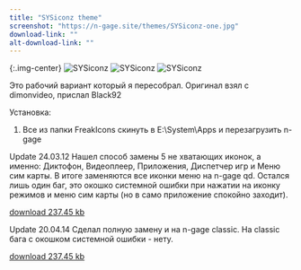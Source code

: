 ```yaml
---
title: "SYSiconz theme"
screenshot: "https://n-gage.site/themes/SYSiconz-one.jpg"
download-link: ""
alt-download-link: ""
---
```


{:.img-center}
![SYSiconz](https://n-gage.site/themes/SYSiconz-one.jpg)
![SYSiconz](https://n-gage.site/themes/SYSiconz-two.jpg)
![SYSiconz](https://n-gage.site/themes/SYSiconz-three.jpg)

Это рабочий вариант который я пересобрал. Оригинал взял с dimonvideo, прислал Black92

Установка:

1. Все из папки FreakIcons скинуть в E:\System\Apps и перезагрузить n-gage

Update 24.03.12 Нашел способ замены 5 не хватающих иконок, а именно: Диктофон, Видеоплеер, Приложения, Диспетчер игр и Меню сим карты. В итоге заменяются все иконки меню на n-gage qd. Остался лишь один баг, это окошко системной ошибки при нажатии на иконку режимов и меню сим карты (но в само приложение спокойно заходит).

[download 237.45 kb](https://n-gage.site/n-gage/themes/FreakIconsQD.zip)

Update 20.04.14 Сделал полную замену и на n-gage classic. На classic бага с окошком системной ошибки - нету.

[download 237.45 kb]()